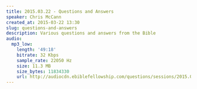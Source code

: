```yaml
---
title: 2015.03.22 - Questions and Answers
speaker: Chris McCann
created_at: 2015-03-22 13:30
slug: questions-and-answers
description: Various questions and answers from the Bible
audio:
  mp3_low:
    length: '49:18'
    bitrate: 32 Kbps
    sample_rate: 22050 Hz
    size: 11.3 MB
    size_bytes: 11834330
    url: http://audiocdn.ebiblefellowship.com/questions/sessions/2015.03.22_McCann_-_Questions_and_Answers.mp3
---
```

